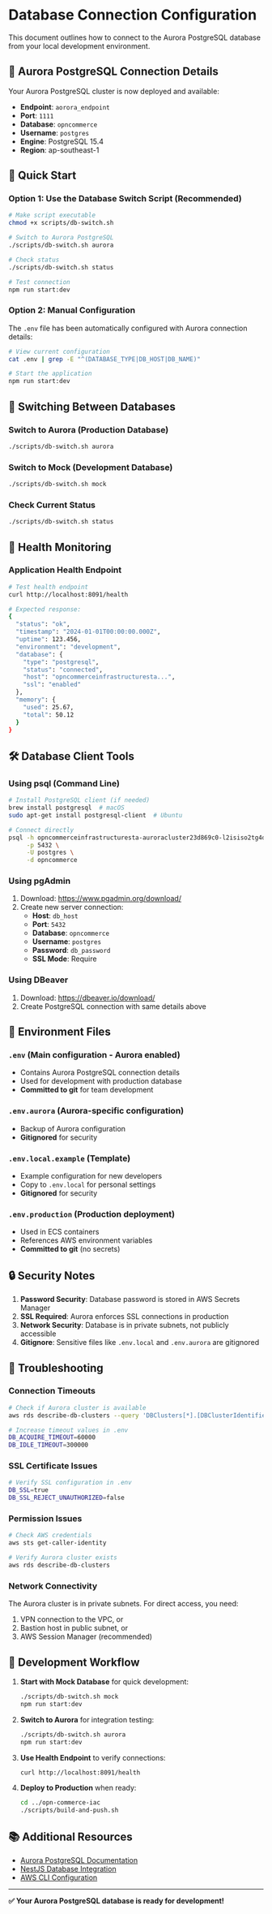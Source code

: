 # Database Connection Configuration

This document outlines how to connect to the Aurora PostgreSQL database from your local development environment.

## 🔐 Aurora PostgreSQL Connection Details

Your Aurora PostgreSQL cluster is now deployed and available:

- **Endpoint**: `aorora_endpoint`
- **Port**: `1111`
- **Database**: `opncommerce`
- **Username**: `postgres`
- **Engine**: PostgreSQL 15.4
- **Region**: ap-southeast-1

## 🚀 Quick Start

### Option 1: Use the Database Switch Script (Recommended)

```bash
# Make script executable
chmod +x scripts/db-switch.sh

# Switch to Aurora PostgreSQL
./scripts/db-switch.sh aurora

# Check status
./scripts/db-switch.sh status

# Test connection
npm run start:dev
```

### Option 2: Manual Configuration

The `.env` file has been automatically configured with Aurora connection details:

```bash
# View current configuration
cat .env | grep -E "^(DATABASE_TYPE|DB_HOST|DB_NAME)"

# Start the application
npm run start:dev
```

## 🔄 Switching Between Databases

### Switch to Aurora (Production Database)
```bash
./scripts/db-switch.sh aurora
```

### Switch to Mock (Development Database)
```bash
./scripts/db-switch.sh mock
```

### Check Current Status
```bash
./scripts/db-switch.sh status
```

## 🏥 Health Monitoring

### Application Health Endpoint
```bash
# Test health endpoint
curl http://localhost:8091/health

# Expected response:
{
  "status": "ok",
  "timestamp": "2024-01-01T00:00:00.000Z",
  "uptime": 123.456,
  "environment": "development",
  "database": {
    "type": "postgresql",
    "status": "connected",
    "host": "opncommerceinfrastructuresta...",
    "ssl": "enabled"
  },
  "memory": {
    "used": 25.67,
    "total": 50.12
  }
}
```

## 🛠️ Database Client Tools

### Using psql (Command Line)
```bash
# Install PostgreSQL client (if needed)
brew install postgresql  # macOS
sudo apt-get install postgresql-client  # Ubuntu

# Connect directly
psql -h opncommerceinfrastructuresta-auroracluster23d869c0-l2isiso2tg4d.cluster-cmmhbw1lpj1e.ap-southeast-1.rds.amazonaws.com \
     -p 5432 \
     -U postgres \
     -d opncommerce
```

### Using pgAdmin
1. Download: https://www.pgadmin.org/download/
2. Create new server connection:
   - **Host**: `db_host`
   - **Port**: `5432`
   - **Database**: `opncommerce`
   - **Username**: `postgres`
   - **Password**: `db_password`
   - **SSL Mode**: Require

### Using DBeaver
1. Download: https://dbeaver.io/download/
2. Create PostgreSQL connection with same details above

## 📁 Environment Files

### `.env` (Main configuration - Aurora enabled)
- Contains Aurora PostgreSQL connection details
- Used for development with production database
- **Committed to git** for team development

### `.env.aurora` (Aurora-specific configuration)
- Backup of Aurora configuration
- **Gitignored** for security

### `.env.local.example` (Template)
- Example configuration for new developers
- Copy to `.env.local` for personal settings
- **Gitignored** for security

### `.env.production` (Production deployment)
- Used in ECS containers
- References AWS environment variables
- **Committed to git** (no secrets)

## 🔒 Security Notes

1. **Password Security**: Database password is stored in AWS Secrets Manager
2. **SSL Required**: Aurora enforces SSL connections in production
3. **Network Security**: Database is in private subnets, not publicly accessible
4. **Gitignore**: Sensitive files like `.env.local` and `.env.aurora` are gitignored

## 🐛 Troubleshooting

### Connection Timeouts
```bash
# Check if Aurora cluster is available
aws rds describe-db-clusters --query 'DBClusters[*].[DBClusterIdentifier,Status]'

# Increase timeout values in .env
DB_ACQUIRE_TIMEOUT=60000
DB_IDLE_TIMEOUT=300000
```

### SSL Certificate Issues
```bash
# Verify SSL configuration in .env
DB_SSL=true
DB_SSL_REJECT_UNAUTHORIZED=false
```

### Permission Issues
```bash
# Check AWS credentials
aws sts get-caller-identity

# Verify Aurora cluster exists
aws rds describe-db-clusters
```

### Network Connectivity
The Aurora cluster is in private subnets. For direct access, you need:
1. VPN connection to the VPC, or
2. Bastion host in public subnet, or  
3. AWS Session Manager (recommended)

## 🎯 Development Workflow

1. **Start with Mock Database** for quick development:
   ```bash
   ./scripts/db-switch.sh mock
   npm run start:dev
   ```

2. **Switch to Aurora** for integration testing:
   ```bash
   ./scripts/db-switch.sh aurora
   npm run start:dev
   ```

3. **Use Health Endpoint** to verify connections:
   ```bash
   curl http://localhost:8091/health
   ```

4. **Deploy to Production** when ready:
   ```bash
   cd ../opn-commerce-iac
   ./scripts/build-and-push.sh
   ```

## 📚 Additional Resources

- [Aurora PostgreSQL Documentation](https://docs.aws.amazon.com/AmazonRDS/latest/AuroraUserGuide/)
- [NestJS Database Integration](https://docs.nestjs.com/techniques/database)
- [AWS CLI Configuration](https://docs.aws.amazon.com/cli/latest/userguide/cli-configure-quickstart.html)

---

**✅ Your Aurora PostgreSQL database is ready for development!**